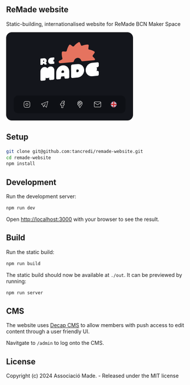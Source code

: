 ## ReMade website

Static-building, internationalised website for ReMade BCN Maker Space

<img src="./resources/cover.png" width="345" height="239" alt="Cover image" />

## Setup

```bash
git clone git@github.com:tancredi/remade-website.git
cd remade-website
npm install
```

## Development

Run the development server:

```bash
npm run dev
```

Open [http://localhost:3000](http://localhost:3000) with your browser to see the result.

## Build

Run the static build:

```bash
npm run build
```

The static build should now be available at `./out`. It can be previewed by running:

```bash
npm run server
```

## CMS

The website uses [Decap CMS](https://decapcms.org/) to allow members with push access to edit content through a user friendly UI.

Navitgate to `/admin` to log onto the CMS.

## License

Copyright (c) 2024 Associació Made. - Released under the MIT license
